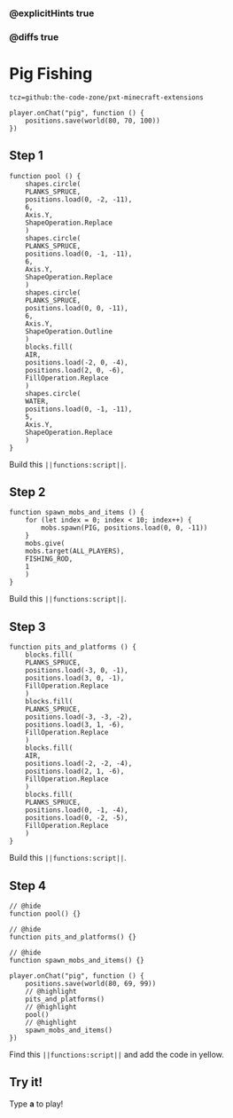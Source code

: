 ### @explicitHints true

### @diffs true

# Pig Fishing

```package
tcz=github:the-code-zone/pxt-minecraft-extensions
```

```template
player.onChat("pig", function () {
    positions.save(world(80, 70, 100))
})

```

## Step 1

```blocks
function pool () {
    shapes.circle(
    PLANKS_SPRUCE,
    positions.load(0, -2, -11),
    6,
    Axis.Y,
    ShapeOperation.Replace
    )
    shapes.circle(
    PLANKS_SPRUCE,
    positions.load(0, -1, -11),
    6,
    Axis.Y,
    ShapeOperation.Replace
    )
    shapes.circle(
    PLANKS_SPRUCE,
    positions.load(0, 0, -11),
    6,
    Axis.Y,
    ShapeOperation.Outline
    )
    blocks.fill(
    AIR,
    positions.load(-2, 0, -4),
    positions.load(2, 0, -6),
    FillOperation.Replace
    )
    shapes.circle(
    WATER,
    positions.load(0, -1, -11),
    5,
    Axis.Y,
    ShapeOperation.Replace
    )
}
```

Build this ``||functions:script||``.

## Step 2

```blocks
function spawn_mobs_and_items () {
    for (let index = 0; index < 10; index++) {
        mobs.spawn(PIG, positions.load(0, 0, -11))
    }
    mobs.give(
    mobs.target(ALL_PLAYERS),
    FISHING_ROD,
    1
    )
}
```

Build this ``||functions:script||``.

## Step 3

```blocks
function pits_and_platforms () {
    blocks.fill(
    PLANKS_SPRUCE,
    positions.load(-3, 0, -1),
    positions.load(3, 0, -1),
    FillOperation.Replace
    )
    blocks.fill(
    PLANKS_SPRUCE,
    positions.load(-3, -3, -2),
    positions.load(3, 1, -6),
    FillOperation.Replace
    )
    blocks.fill(
    AIR,
    positions.load(-2, -2, -4),
    positions.load(2, 1, -6),
    FillOperation.Replace
    )
    blocks.fill(
    PLANKS_SPRUCE,
    positions.load(0, -1, -4),
    positions.load(0, -2, -5),
    FillOperation.Replace
    )
}
```

Build this ``||functions:script||``.


## Step 4

```blocks
// @hide
function pool() {}

// @hide
function pits_and_platforms() {}

// @hide
function spawn_mobs_and_items() {}

player.onChat("pig", function () {
    positions.save(world(80, 69, 99))
    // @highlight
    pits_and_platforms()
    // @highlight
    pool()
    // @highlight
    spawn_mobs_and_items()
})
```

Find this ``||functions:script||`` and add the code in yellow.

## Try it!

Type **a** to play!
